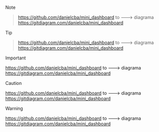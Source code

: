 > [!NOTE]
 
> https://github.com/danielcba/mini_dashboard
> to ---> diagrama
> https://gitdiagram.com/danielcba/mini_dashboard

> [!TIP]
 
> https://github.com/danielcba/mini_dashboard
> to ---> diagrama
> https://gitdiagram.com/danielcba/mini_dashboard

> [!IMPORTANT]
> 
https://github.com/danielcba/mini_dashboard
to ---> diagrama
https://gitdiagram.com/danielcba/mini_dashboard

> [!CAUTION]

https://github.com/danielcba/mini_dashboard
to ---> diagrama
https://gitdiagram.com/danielcba/mini_dashboard

> [!WARNING]

https://github.com/danielcba/mini_dashboard
to ---> diagrama
https://gitdiagram.com/danielcba/mini_dashboard
